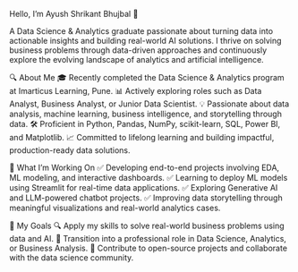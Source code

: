 Hello, I’m Ayush Shrikant Bhujbal 👋

A Data Science & Analytics graduate passionate about turning data into actionable insights and building real-world AI solutions. I thrive on solving business problems through data-driven approaches and continuously explore the evolving landscape of analytics and artificial intelligence.

🔍 About Me
🎓 Recently completed the Data Science & Analytics program at Imarticus Learning, Pune.
📊 Actively exploring roles such as Data Analyst, Business Analyst, or Junior Data Scientist.
💡 Passionate about data analysis, machine learning, business intelligence, and storytelling through data.
🛠️ Proficient in Python, Pandas, NumPy, scikit-learn, SQL, Power BI, and Matplotlib.
📈 Committed to lifelong learning and building impactful, production-ready data solutions.

🌱 What I’m Working On
✅ Developing end-to-end projects involving EDA, ML modeling, and interactive dashboards.
✅ Learning to deploy ML models using Streamlit for real-time data applications.
✅ Exploring Generative AI and LLM-powered chatbot projects.
✅ Improving data storytelling through meaningful visualizations and real-world analytics cases.

🎯 My Goals
🔍 Apply my skills to solve real-world business problems using data and AI.
💼 Transition into a professional role in Data Science, Analytics, or Business Analysis.
🤝 Contribute to open-source projects and collaborate with the data science community.







